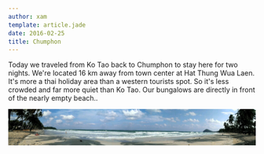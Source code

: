 ```yaml
---
author: xam
template: article.jade
date: 2016-02-25
title: Chumphon
---
```


Today we traveled from Ko Tao back to Chumphon to stay here for two nights. We're located 16 km away from town center at Hat Thung Wua Laen. It's more a thai holiday area than a western tourists spot. So it's less crowded and far more quiet than Ko Tao. Our bungalows are directly in front of the nearly empty beach..

![Photo](IMAG1190-1600x235.jpg)
